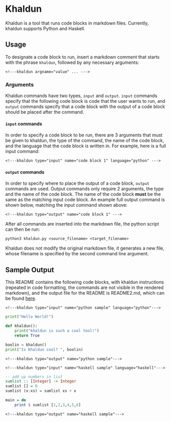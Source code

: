 # Khaldun

Khaldun is a tool that runs code blocks in markdown files. Currently, khaldun supports Python and Haskell.

## Usage
To designate a code block to run, insert a markdown comment that starts with the phrase `khaldun`, followed by any necessary arguments:

```<!---khaldun argname="value" ... --->```

### Arguments
Khaldun commands have two types, `input` and `output`. `input` commands specify that the following code block is code that the user wants to run, and `output` commands specify that a code block with the output of a code block should be placed after the command.

#### `input` commands
In order to specify a code block to be run, there are 3 arguments that must be given to khaldun, the type of the command, the name of the code block, and the language that the code block is written in. For example, here is a full input command:

```<!---khaldun type="input" name="code block 1" language="python" --->```

#### `output` commands
In order to specify where to place the output of a code block, `output` commands are used. Output commands only require 2 arguments, the type and the name of the code block. The name of the code block **must** be the same as the matching input code block. An example full output command is shown below, matching the input command shown above:

```<!---khaldun type="output" name="code block 1" --->```


After all commands are inserted into the markdown file, the python script can then be run:

```python3 khaldun.py <source_filename> <target_filename>```

Khaldun does not modify the original markdown file, it generates a new file, whose filename is specified by the second command line argument.

## Sample Output
This README contains the following code blocks, with khaldun instructions (repeated in code formatting, the commands are not visible in the rendered markdown), and the output file for the README is README2.md, which can be found [here](README2.md).


`<!---khaldun type="input" name="python sample" language="python"--->`
<!---khaldun type="input" name="python sample" language="python"--->
```python
print("Hello World!")

def khaldun():
	print("khaldun is such a cool tool!")
	return True

boolin = khaldun()
print("Is Khaldun cool? ", boolin)
```

`<!---khaldun type="output" name="python sample"--->`
<!---khaldun type="output" name="python sample"--->



`<!---khaldun type="input" name="haskell sample" language="haskell"--->`
<!---khaldun type="input" name="haskell sample" language="haskell"--->
```haskell
-- add up numbers in list 
sumlist :: [Integer] -> Integer
sumlist [] = 0
sumlist (x:xs) = sumlist xs + x

main = do 
    print $ sumlist [1,2,3,4,5,6]
```

`<!---khaldun type="output" name="haskell sample"--->`
<!---khaldun type="output" name="haskell sample"--->
